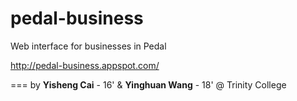 # pedal-business
Web interface for businesses in Pedal



http://pedal-business.appspot.com/

===
by **Yisheng Cai** - 16' & **Yinghuan Wang** - 18' @ Trinity College
